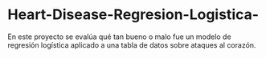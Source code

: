 # Heart-Disease-Regresion-Logistica-
En este proyecto se evalúa qué tan bueno o malo fue un modelo de regresión logística aplicado a una tabla de datos sobre ataques al corazón.
